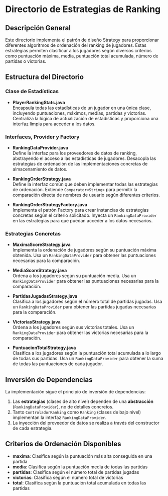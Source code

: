 # Directorio de Estrategias de Ranking

## Descripción General

Este directorio implementa el patrón de diseño Strategy para proporcionar diferentes algoritmos de ordenación del ranking de jugadores. Estas estrategias permiten clasificar a los jugadores según diversos criterios como puntuación máxima, media, puntuación total acumulada, número de partidas o victorias.

## Estructura del Directorio

### Clase de Estadísticas

- **PlayerRankingStats.java**  
  Encapsula todas las estadísticas de un jugador en una única clase, incluyendo puntuaciones, máximos, medias, partidas y victorias. Centraliza la lógica de actualización de estadísticas y proporciona una interfaz limpia para acceder a los datos.

### Interfaces, Provider y Factory

- **RankingDataProvider.java**  
  Define la interfaz para los proveedores de datos de ranking, abstrayendo el acceso a las estadísticas de jugadores. Desacopla las estrategias de ordenación de las implementaciones concretas de almacenamiento de datos.

- **RankingOrderStrategy.java**  
  Define la interfaz común que deben implementar todas las estrategias de ordenación. Extiende `Comparator<String>` para permitir la comparación directa de nombres de usuario según diferentes criterios.

- **RankingOrderStrategyFactory.java**  
  Implementa el patrón Factory para crear instancias de estrategias concretas según el criterio solicitado. Inyecta un `RankingDataProvider` en las estrategias para que puedan acceder a los datos necesarios.

### Estrategias Concretas

- **MaximaScoreStrategy.java**  
  Implementa la ordenación de jugadores según su puntuación máxima obtenida. Usa un `RankingDataProvider` para obtener las puntuaciones necesarias para la comparación.

- **MediaScoreStrategy.java**  
  Ordena a los jugadores según su puntuación media. Usa un `RankingDataProvider` para obtener las puntuaciones necesarias para la comparación.

- **PartidasJugadasStrategy.java**  
  Clasifica a los jugadores según el número total de partidas jugadas. Usa un `RankingDataProvider` para obtener las partidas jugadas necesarias para la comparación.

- **VictoriasStrategy.java**  
  Ordena a los jugadores según sus victorias totales. Usa un `RankingDataProvider` para obtener las victorias necesarias para la comparación.

- **PuntuacionTotalStrategy.java**  
  Clasifica a los jugadores según la puntuación total acumulada a lo largo de todas sus partidas. Usa un `RankingDataProvider` para obtener la suma de todas las puntuaciones de cada jugador.

## Inversión de Dependencias

La implementación sigue el principio de inversión de dependencias:

1. Las **estrategias** (clases de alto nivel) dependen de una **abstracción** (`RankingDataProvider`), no de detalles concretos.
2. Tanto `ControladorRanking` como `Ranking` (clases de bajo nivel) implementan la interfaz `RankingDataProvider`.
3. La inyección del proveedor de datos se realiza a través del constructor de cada estrategia.

## Criterios de Ordenación Disponibles

- **maxima**: Clasifica según la puntuación más alta conseguida en una partida
- **media**: Clasifica según la puntuación media de todas las partidas
- **partidas**: Clasifica según el número total de partidas jugadas 
- **victorias**: Clasifica según el número total de victorias
- **total**: Clasifica según la puntuación total acumulada en todas las partidas
